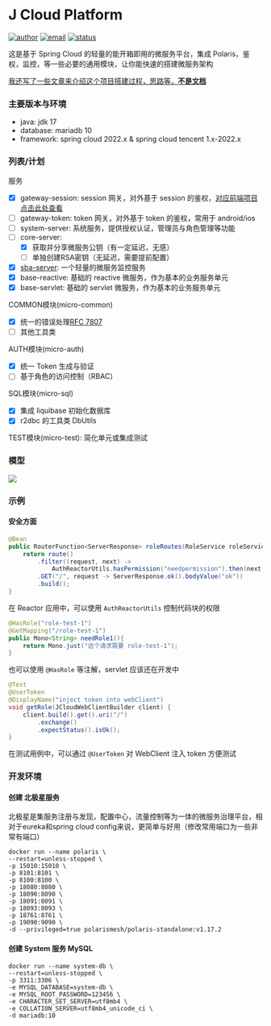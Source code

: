 
# J Cloud Platform

[![author](https://img.shields.io/badge/author-mrtt-blue.svg)](https://jiangtj.gitlab.io/me)
[![email](https://img.shields.io/badge/email-jiang.taojie@foxmail.com-blue.svg)](mailto:jiang.taojie@foxmail.com)
[![status](https://img.shields.io/badge/status-developing-yellow.svg)](mailto:jiang.taojie@foxmail.com)

这是基于 Spring Cloud 的轻量的能开箱即用的微服务平台，集成 Polaris，鉴权，监控，等一些必要的通用模块，让你能快速的搭建微服务架构

[我还写了一些文章来介绍这个项目搭建过程，思路等，**不是文档**](https://jiangtj.com/tags/Spring-Cloud-%E5%B9%B3%E5%8F%B0%E6%90%AD%E5%BB%BA/)

### 主要版本与环境

- java: jdk 17
- database: mariadb 10
- framework: spring cloud 2022.x & spring cloud tencent 1.x-2022.x

### 列表/计划

服务
- [x] gateway-session: session 网关，对外基于 session 的鉴权，[对应前端项目点击此处查看](https://github.com/jiangtj-lab/jc-admin-session)
- [ ] gateway-token: token 网关，对外基于 token 的鉴权，常用于 android/ios
- [ ] system-server: 系统服务，提供授权认证，管理员与角色管理等功能
- [ ] core-server:
  - [x] 获取并分享微服务公钥（有一定延迟，无感）
  - [ ] 单独创建RSA密钥（无延迟，需要提前配置）
- [x] [sba-server](https://github.com/codecentric/spring-boot-admin): 一个轻量的微服务监控服务
- [x] base-reactive: 基础的 reactive 微服务，作为基本的业务服务单元
- [x] base-servlet: 基础的 servlet 微服务，作为基本的业务服务单元

COMMON模块(micro-common)
- [x] 统一的错误处理[RFC 7807](https://www.rfc-editor.org/rfc/rfc7807.html)
- [ ] 其他工具类

AUTH模块(micro-auth)
- [x] 统一 Token 生成与验证
- [ ] 基于角色的访问控制（RBAC）

SQL模块(micro-sql)
- [x] 集成 liquibase 初始化数据库
- [x] r2dbc 的工具类 DbUtils

TEST模块(micro-test): 简化单元或集成测试

### 模型

![](https://github.com/jiangtj/jc-platform/assets/15902347/48c9a592-a314-4d7e-9838-5fc6528f8caf)

### 示例

#### 安全方面

```java
@Bean
public RouterFunction<ServerResponse> roleRoutes(RoleService roleService) {
    return route()
        .filter((request, next) ->
            AuthReactorUtils.hasPermission("needpermission").then(next.handle(request)))
        .GET("/", request -> ServerResponse.ok().bodyValue("ok"))
        .build();
}
```

在 Reactor 应用中，可以使用 `AuthReactorUtils` 控制代码块的权限

```java
@HasRole("role-test-1")
@GetMapping("/role-test-1")
public Mono<String> needRole1(){
    return Mono.just("这个请求需要 role-test-1");
}
```

也可以使用 `@HasRole` 等注解，servlet 应该还在开发中

```java
@Test
@UserToken
@DisplayName("inject token into webClient")
void getRole(JCloudWebClientBuilder client) {
    client.build().get().uri("/")
        .exchange()
        .expectStatus().isOk();
}
```

在测试用例中，可以通过 `@UserToken` 对 WebClient 注入 token 方便测试

### 开发环境

#### 创建 北极星服务

北极星是集服务注册与发现，配置中心，流量控制等为一体的微服务治理平台，相对于eureka和spring cloud config来说，更简单与好用（修改常用端口为一些非常有端口）

```shell
docker run --name polaris \
--restart=unless-stopped \
-p 15010:15010 \
-p 8101:8101 \
-p 8100:8100 \
-p 18080:8080 \
-p 18090:8090 \
-p 18091:8091 \
-p 18093:8093 \
-p 18761:8761 \
-p 19090:9090 \
-d --privileged=true polarismesh/polaris-standalone:v1.17.2
```

#### 创建 System 服务 MySQL

```shell
docker run --name system-db \
--restart=unless-stopped \
-p 3311:3306 \
-e MYSQL_DATABASE=system-db \
-e MYSQL_ROOT_PASSWORD=123456 \
-e CHARACTER_SET_SERVER=utf8mb4 \
-e COLLATION_SERVER=utf8mb4_unicode_ci \
-d mariadb:10
```
